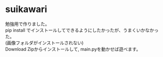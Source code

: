 # suikawari
勉強用で作りました。<br>
pip install でインストールしてできるようにしたかったが、うまくいかなかった。<br>
(画像フォルダがインストールされない)<br>
Download Zipからインストールして, main.pyを動かせば遊べます。
